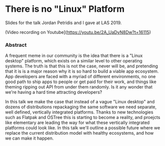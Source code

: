 # There is no "Linux" Platform

Slides for the talk Jordan Petridis and I gave at LAS 2019.

(Video recording on Youtube](https://youtu.be/2A_UaDyN8Dw?t=16115) 

### Abstract

A frequent meme in our community is the idea that there is a "Linux desktop" platform, which exists on a similar level to other operating systems. The truth is that this is not the case, never will be, and pretending that it is is a major reason why it is so hard to build a viable app ecosystem. App developers are faced with a myriad of different environments, no one good path to ship apps to people or get paid for their work, and things like theming ripping out API from under them randomly. Is it any wonder that we're having a hard time attracting developers?

In this talk we make the case that instead of a vague "Linux desktop" and dozens of distributions repackaging the same software we need separate, well defined, vertically integrated platforms. Thanks to new technologies such as Flatpak and OSTree this is starting to become a reality, and proejcts like elementary are leading the way for what these vertically integrated platforms could look like. In this talk we'll outline a possible future where we replace the current distribution model with healthy ecosystems, and how we can make it happen.
